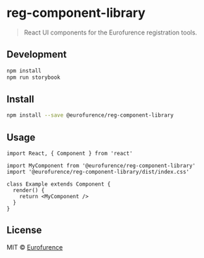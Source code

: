# reg-component-library

> React UI components for the Eurofurence registration tools.

## Development

```bash
npm install
npm run storybook
```

## Install

```bash
npm install --save @eurofurence/reg-component-library
```

## Usage

```tsx
import React, { Component } from 'react'

import MyComponent from '@eurofurence/reg-component-library'
import '@eurofurence/reg-component-library/dist/index.css'

class Example extends Component {
  render() {
    return <MyComponent />
  }
}
```

## License

MIT © [Eurofurence](https://github.com/eurofurence)
